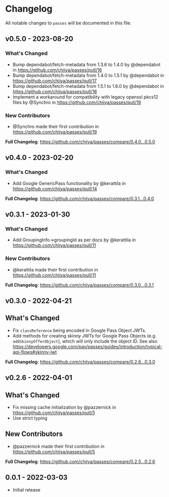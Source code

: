 # Changelog

All notable changes to `passes` will be documented in this file.

## v0.5.0 - 2023-08-20

### What's Changed

- Bump dependabot/fetch-metadata from 1.3.6 to 1.4.0 by @dependabot in https://github.com/chiiya/passes/pull/16
- Bump dependabot/fetch-metadata from 1.4.0 to 1.5.1 by @dependabot in https://github.com/chiiya/passes/pull/17
- Bump dependabot/fetch-metadata from 1.5.1 to 1.6.0 by @dependabot in https://github.com/chiiya/passes/pull/18
- Implement a workaround for compatibility with legacy openssl pkcs12 files by @Synchro in https://github.com/chiiya/passes/pull/19

### New Contributors

- @Synchro made their first contribution in https://github.com/chiiya/passes/pull/19

**Full Changelog**: https://github.com/chiiya/passes/compare/0.4.0...0.5.0

## v0.4.0 - 2023-02-20

### What's Changed

- Add Google GenericPass functionality by @kerattila in https://github.com/chiiya/passes/pull/14

**Full Changelog**: https://github.com/chiiya/passes/compare/0.3.1...0.4.0

## v0.3.1 - 2023-01-30

### What's Changed

- Add GroupingInfo->groupingId as per docs by @kerattila in https://github.com/chiiya/passes/pull/11

### New Contributors

- @kerattila made their first contribution in https://github.com/chiiya/passes/pull/11

**Full Changelog**: https://github.com/chiiya/passes/compare/0.3.0...0.3.1

## v0.3.0 - 2022-04-21

## What's Changed

- Fix `classReference` being encoded in Google Pass Object JWTs.
- Add methods for creating skinny JWTs for Google Pass Objects (e.g. `addSkinnyOfferObject`), which will only include the object ID. See also https://developers.google.com/pay/passes/guides/introduction/typical-api-flows#skinny-jwt

**Full Changelog**: https://github.com/chiiya/passes/compare/0.2.6...0.3.0

## v0.2.6 - 2022-04-01

## What's Changed

- Fix missing cache initialization by @pazzernick in https://github.com/chiiya/passes/pull/5
- Use strict typing

## New Contributors

- @pazzernick made their first contribution in https://github.com/chiiya/passes/pull/5

**Full Changelog**: https://github.com/chiiya/passes/compare/0.2.5...0.2.6

## 0.0.1 - 2022-03-03

- Initial release
